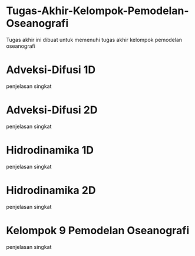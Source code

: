 # Tugas-Akhir-Kelompok-Pemodelan-Oseanografi
Tugas akhir ini dibuat untuk memenuhi tugas akhir kelompok pemodelan oseanografi




# **Adveksi-Difusi 1D**
penjelasan singkat


# **Adveksi-Difusi 2D**
penjelasan singkat


# **Hidrodinamika 1D**
penjelasan singkat



# **Hidrodinamika 2D**
penjelasan singkat


# **Kelompok 9 Pemodelan Oseanografi**
penjelasan singkat
